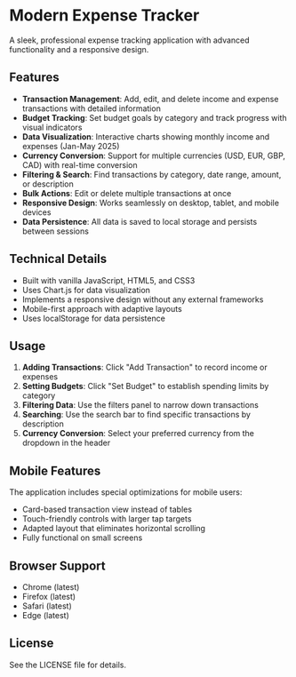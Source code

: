 # Modern Expense Tracker

A sleek, professional expense tracking application with advanced functionality and a responsive design.

## Features

- **Transaction Management**: Add, edit, and delete income and expense transactions with detailed information
- **Budget Tracking**: Set budget goals by category and track progress with visual indicators
- **Data Visualization**: Interactive charts showing monthly income and expenses (Jan-May 2025)
- **Currency Conversion**: Support for multiple currencies (USD, EUR, GBP, CAD) with real-time conversion
- **Filtering & Search**: Find transactions by category, date range, amount, or description
- **Bulk Actions**: Edit or delete multiple transactions at once
- **Responsive Design**: Works seamlessly on desktop, tablet, and mobile devices
- **Data Persistence**: All data is saved to local storage and persists between sessions

## Technical Details

- Built with vanilla JavaScript, HTML5, and CSS3
- Uses Chart.js for data visualization
- Implements a responsive design without any external frameworks
- Mobile-first approach with adaptive layouts
- Uses localStorage for data persistence

## Usage

1. **Adding Transactions**: Click "Add Transaction" to record income or expenses
2. **Setting Budgets**: Click "Set Budget" to establish spending limits by category
3. **Filtering Data**: Use the filters panel to narrow down transactions
4. **Searching**: Use the search bar to find specific transactions by description
5. **Currency Conversion**: Select your preferred currency from the dropdown in the header

## Mobile Features

The application includes special optimizations for mobile users:
- Card-based transaction view instead of tables
- Touch-friendly controls with larger tap targets
- Adapted layout that eliminates horizontal scrolling
- Fully functional on small screens

## Browser Support

- Chrome (latest)
- Firefox (latest)
- Safari (latest)
- Edge (latest)

## License

See the LICENSE file for details.
